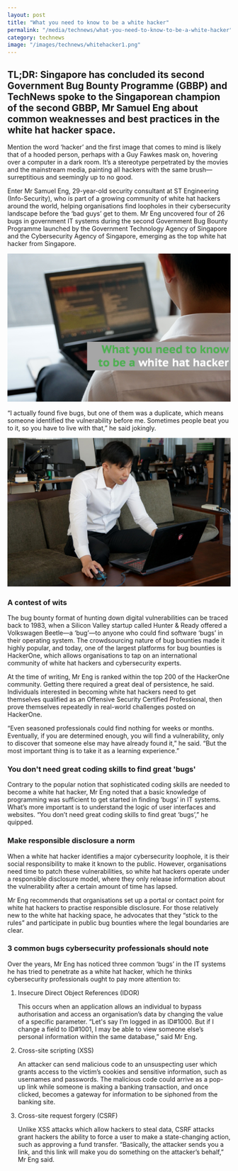 ```yaml
---
layout: post
title: "What you need to know to be a white hacker"
permalink: "/media/technews/what-you-need-to-know-to-be-a-white-hacker"
category: technews
image: "/images/technews/whitehacker1.png"
---
```

     
TL;DR: Singapore has concluded its second Government Bug Bounty Programme (GBBP) and TechNews spoke to the Singaporean champion of the second GBBP, Mr Samuel Eng about common weaknesses and best practices in the white hat hacker space. 
---
 
Mention the word ‘hacker’ and the first image that comes to mind is likely that of a hooded person, perhaps with a Guy Fawkes mask on, hovering over a computer in a dark room. It’s a stereotype perpetrated by the movies and the mainstream media, painting all hackers with the same brush—surreptitious and seemingly up to no good.

Enter Mr Samuel Eng, 29-year-old security consultant at ST Engineering (Info-Security), who is part of a growing community of white hat hackers around the world, helping organisations find loopholes in their cybersecurity landscape before the ‘bad guys’ get to them. Mr Eng uncovered four of 26 bugs in government IT systems during the second Government Bug Bounty Programme launched by the Government Technology Agency of Singapore and the Cybersecurity Agency of Singapore, emerging as the top white hat hacker from Singapore.

![what you need to know to be a white hacker](/images/technews/whitehacker1.png)

“I actually found five bugs, but one of them was a duplicate, which means someone identified the vulnerability before me. Sometimes people beat you to it, so you have to live with that,” he said jokingly.

![mr eng shares about what being a white hacker is like](/images/technews/whitehacker2.jpg)

### **A contest of wits**

The bug bounty format of hunting down digital vulnerabilities can be traced back to 1983, when a Silicon Valley startup called Hunter & Ready offered a Volkswagen Beetle—a ‘bug’—to anyone who could find software ‘bugs’ in their operating system. The crowdsourcing nature of bug bounties made it highly popular, and today, one of the largest platforms for bug bounties is HackerOne, which allows organisations to tap on an international community of white hat hackers and cybersecurity experts.

At the time of writing, Mr Eng is ranked within the top 200 of the HackerOne community. Getting there required a great deal of persistence, he said. Individuals interested in becoming white hat hackers need to get themselves qualified as an Offensive Security Certified Professional, then prove themselves repeatedly in real-world challenges posted on HackerOne.

“Even seasoned professionals could find nothing for weeks or months. Eventually, if you are determined enough, you will find a vulnerability, only to discover that someone else may have already found it,” he said. “But the most important thing is to take it as a learning experience.”


### **You don't need great coding skills to find great 'bugs'**

Contrary to the popular notion that sophisticated coding skills are needed to become a white hat hacker, Mr Eng noted that a basic knowledge of programming was sufficient to get started in finding ‘bugs’ in IT systems. What’s more important is to understand the logic of user interfaces and websites. “You don’t need great coding skills to find great ‘bugs’,” he quipped.

### **Make responsible disclosure a norm**

When a white hat hacker identifies a major cybersecurity loophole, it is their social responsibility to make it known to the public. However, organisations need time to patch these vulnerabilities, so white hat hackers operate under a responsible disclosure model, where they only release information about the vulnerability after a certain amount of time has lapsed.

Mr Eng recommends that organisations set up a portal or contact point for white hat hackers to practise responsible disclosure. For those relatively new to the white hat hacking space, he advocates that they “stick to the rules” and participate in public bug bounties where the legal boundaries are clear.

### **3 common bugs cybersecurity professionals should note**

Over the years, Mr Eng has noticed three common ‘bugs’ in the IT systems he has tried to penetrate as a white hat hacker, which he thinks cybersecurity professionals ought to pay more attention to:


1. Insecure Direct Object References (IDOR)

    This occurs when an application allows an individual to bypass authorisation and access an organisation’s data by changing the value of a specific parameter. “Let's say I’m logged in as ID#1000. But if I change a field to ID#1001, I may be able to view someone else’s personal information within the same database,” said Mr Eng.
    

2. Cross-site scripting (XSS)

    An attacker can send malicious code to an unsuspecting user which grants access to the victim’s cookies and sensitive information, such as usernames and passwords. The malicious code could arrive as a pop-up link while someone is making a banking transaction, and once clicked, becomes a gateway for information to be siphoned from the banking site.
    

3. Cross-site request forgery (CSRF)

    Unlike XSS attacks which allow hackers to steal data, CSRF attacks grant hackers the ability to force a user to make a state-changing action, such as approving a fund transfer. “Basically, the attacker sends you a link, and this link will make you do something on the attacker’s behalf,” Mr Eng said.

